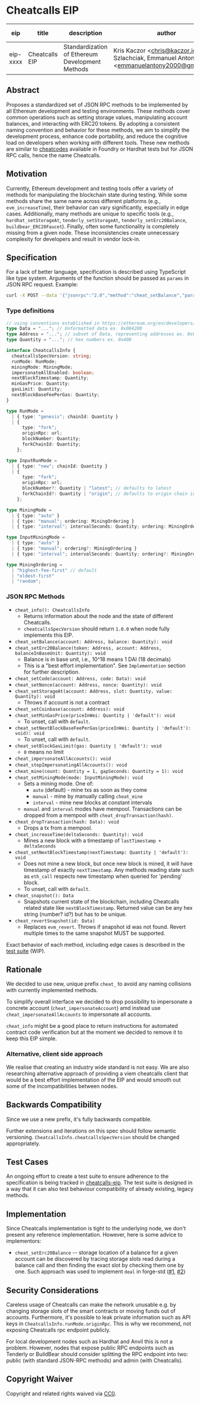 # Cheatcalls EIP

| eip | title          | description | author                                                                                        | type | category  | status    | created    | discussions-to |
|-----|----------------|-------------|-----------------------------------------------------------------------------------------------|------|-----------|-----------|------------|----------------|
| eip-xxxx | Cheatcalls EIP | Standardization of Ethereum Development Methods | Kris Kaczor \<chris@kaczor.io\>, Piotr Szlachciak, Emmanuel Antony \<emmanuelantony2000@gmail.com\> | Standards Track | Interface | Pre-Draft | 2024-11-07 | <To be submitted after> |

## Abstract

Proposes a standardized set of JSON RPC methods to be implemented by all Ethereum development and testing environments. These methods cover common operations such as setting storage values, manipulating account balances, and interacting with ERC20 tokens. By adopting a consistent naming convention and behavior for these methods, we aim to simplify the development process, enhance code portability, and reduce the cognitive load on developers when working with different tools.
These new methods are similar to [cheatcodes](https://book.getfoundry.sh/forge/cheatcodes) available in Foundry or Hardhat tests but for JSON RPC calls, hence the name Cheatcalls.

## Motivation

Currently, Ethereum development and testing tools offer a variety of methods for manipulating the blockchain state during testing. While some methods share the same name across different platforms (e.g., `evm_increaseTime`), their behavior can vary significantly, especially in edge cases. Additionally, many methods are unique to specific tools (e.g., `hardhat_setStorageAt`, `tenderly_setStorageAt`, `tenderly_setErc20Balance`, `buildbear_ERC20Faucet`). Finally, often some functionality is completely missing from a given node. These inconsistencies create unnecessary complexity for developers and result in vendor lock-in.

## Specification

For a lack of better language, specification is described using TypeScript like type system. Arguments of the function should be passed as `params` in JSON RPC request. Example:

```sh
curl -X POST --data '{"jsonrpc":"2.0","method":"cheat_setBalance","params":["0x407d73d8a49eeb85d32cf465507dd71d507100c1", "0xDE0B6B3A7640000"],"id":1}'
```


### Type definitions

```typescript
// using conventions established in https://ethereum.org/en/developers/docs/apis/json-rpc/#conventions
type Data = "..."; // Unformatted data ex. 0x004200
type Address = "..."; // subset of Data, representing addresses ex. 0x6b175474e89094c44da98b954eedeac495271d0f
type Quantity = "..."; // hex numbers ex. 0x400

interface CheatcallsInfo {
  cheatcallsSpecVersion: string;
  runMode: RunMode;
  miningMode: MiningMode;
  impersonateAllEnabled: boolean;
  nextBlockTimestamp: Quantity;
  minGasPrice: Quantity;
  gasLimit: Quantity;
  nextBlockBaseFeePerGas: Quantity;
}

type RunMode =
  | { type: "genesis"; chainId: Quantity }
  | {
      type: "fork";
      originRpc: url;
      blockNumber: Quantity;
      forkChainId: Quantity;
    };

type InputRunMode =
  | { type: "new"; chainId: Quantity }
  | {
      type: "fork";
      originRpc: url;
      blockNumber?: Quantity | "latest"; // defaults to latest
      forkChainId?: Quantity | "origin"; // defaults to origin chain id
    };

type MiningMode =
  | { type: "auto" }
  | { type: "manual"; ordering: MiningOrdering }
  | { type: "interval"; intervalSeconds: Quantity; ordering: MiningOrdering };

type InputMiningMode =
  | { type: "auto" }
  | { type: "manual"; ordering?: MiningOrdering }
  | { type: "interval"; intervalSeconds: Quantity; ordering?: MiningOrdering };

type MiningOrdering =
  | "highest-fee-first" // default
  | "oldest-first"
  | "random";
```

### JSON RPC Methods

* `cheat_info(): CheatcallsInfo`
  * Returns information about the node and the state of different Cheatcalls.
  * `cheatcallsSpecVersion` should return `1.0.0` when node fully implements this EIP.
* `cheat_setBalance(account: Address, balance: Quantity): void`
* `cheat_setErc20Balance(token: Address, account: Address, balanceInBaseUnit: Quantity): void`
  * Balance is in base unit, i.e., 10^18 means 1 DAI (18 decimals)
  * This is a "best effort implementation". See `Implementation` section for further description.
* `cheat_setCode(account: Address, code: Data): void`
* `cheat_setNonce(account: Address, nonce: Quantity): void`
* `cheat_setStorageAt(account: Address, slot: Quantity, value: Quantity): void`
  * Throws if account is not a contract
* `cheat_setCoinbase(account: Address): void`
* `cheat_setMinGasPrice(priceInWei: Quantity | 'default'): void`
  * To unset, call with `default`.
* `cheat_setNextBlockBaseFeePerGas(priceInWei: Quantity | 'default'): void): void`
  * To unset, call with `default`.
* `cheat_setBlockGasLimit(gas: Quantity | 'default'): void`
  * `0` means no limit
* `cheat_impersonateAllAccounts(): void`
* `cheat_stopImpersonatingAllAccounts(): void`
* `cheat_mine(count: Quantity = 1, gapSeconds: Quantity = 1): void`
* `cheat_setMiningMode(mode: InputMiningMode): void`
  * Sets a mining mode. One of:
    * `auto` (default) - mine txs as soon as they come
    * `manual` - mine by manually calling `cheat_mine`
    * `interval` - mine new blocks at constant intervals
  * `manual` and `interval` modes have mempool. Transactions can be dropped from a mempool with `cheat_dropTransaction(hash)`.
* `cheat_dropTransaction(hash: Data): void`
  * Drops a tx from a mempool.
* `cheat_increaseTime(deltaSeconds: Quantity): void`
  * Mines a new block with a timestamp of `lastTimestamp + deltaSeconds`
* `cheat_setNextBlockTimestamp(nextTimestamp: Quantity | 'default'): void`
  * Does not mine a new block, but once new block is mined, it will have timestamp of exactly `nextTimestamp`. Any methods reading state such as `eth_call` respects new timestamp when queried for 'pending' block.
  * To unset, call with `default`.
* `cheat_snapshot(): Data`
  * Snapshots current state of the blockchain, including Cheatcalls related state like `nextBlockTimestamp`. Returned value can be any hex string (number? id?) but has to be unique.
* `cheat_revertSnapshot(id: Data)`
  * Replaces `evm_revert`. Throws if snapshot id was not found. Revert multiple times to the same snapshot MUST be supported.

Exact behavior of each method, including edge cases is described in the [test suite](https://github.com/krzkaczor/cheatcalls-eip/tree/main/spec-tests) (WIP).

## Rationale

We decided to use new, unique prefix `cheat_` to avoid any naming collisions with currently implemented methods.

To simplify overall interface we decided to drop possibility to impersonate a concrete account (`cheat_impersonateAccount`) amd instead use `cheat_impersonateAllAccounts` to impersonate all accounts.

`cheat_info` might be a good place to return instructions for automated contract code verification but at the moment we decided to remove it to keep this EIP simple.

### Alternative, client side approach

We realise that creating an industry wide standard is not easy. We are also researching alternative approach of providing a viem cheatcalls client that would
be a best effort implementation of the EIP and would smooth out some of the incompatibilities between nodes.

## Backwards Compatibility

Since we use a new prefix, it's fully backwards compatible.

Further extensions and iterations on this spec should follow semantic versioning. `CheatcallsInfo.cheatcallsSpecVersion` should be changed appropriately.

## Test Cases

An ongoing effort to create a test suite to ensure adherence to the specification is being tracked in [cheatcalls-eip](https://github.com/krzkaczor/cheatcalls-eip). The test suite is designed in a way that it can also test behaviour compatibility of already existing, legacy methods.

## Implementation

Since Cheatcalls implementation is tight to the underlying node, we don't present any reference implementation. However, here is some advice to implementors:
* `cheat_setErc20Balance` -- storage location of a balance for a given account can be discovered by tracing storage slots read during a balance call and then finding the exact slot by checking them one by one. Such approach was used to implement `deal` in forge-std ([#1](https://github.com/foundry-rs/forge-std/blob/ee000c6c27859065d7b3da6047345607c1d94a0d/src/StdCheats.sol#L734), [#2](https://github.com/foundry-rs/forge-std/blob/master/src/StdStorage.sol))

## Security Considerations

Careless usage of Cheatcalls can make the network unusable e.g. by changing storage slots of the smart contracts or moving funds out of accounts. Furthermore, it's possible to leak private information such as API keys in `CheatcallsInfo.runMode.originRpc`. This is why we recommend, not exposing Cheatcalls rpc endpoint publicly.

For local development nodes such as Hardhat and Anvil this is not a problem. However, nodes that expose public RPC endpoints such as Tenderly or BuildBear should consider splitting the RPC endpoint into two: public (with standard JSON-RPC methods) and admin (with Cheatcalls).

## Copyright Waiver

Copyright and related rights waived via [CC0](https://creativecommons.org/publicdomain/zero/1.0/).
